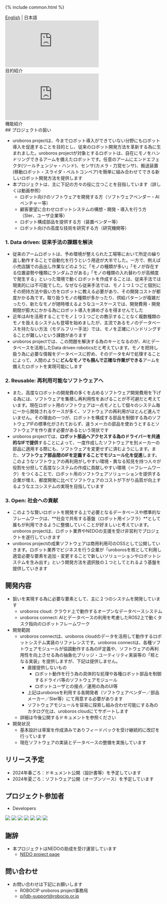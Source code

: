 {% include common.html %}
<div class="langlist">
    <a href="/index.html">English</a> |
    <span>日本語</span>
</div>
<div class="movielist">
    <div class="movie">
        <iframe src="https://www.youtube.com/embed/gQPJPNwiiVI?si=1CzPDr_riERUSOyu" frameborder="0" allowfullscreen></iframe>
        <br/>
        <span>目的紹介</span>
    </div>
    <div class="movie">
        <iframe src="https://www.youtube.com/embed/dJkiIFzXKfw?si=0Pmjbr0Zijy2CnmC" frameborder="0" allowfullscreen></iframe>
        <br/>
        <span>機能紹介</span>
    </div>
</div>
## プロジェクトの狙い

- uroboros projectは、今までロボット導入ができていない分野にもロボット導入を促進することを目的とし、従来のロボット開発方法を革新する為に生まれました。uroboros projectが対象とするロボットは、自在にモノをハンドリングできるアームを備えたロボットです。任意のアームにエンドエフェクタ(ツールチェンジャ・ハンド)、センサ(カメラ・力覚センサ)、搬送装置(移動ロボット・スライダ・ベルトコンベア)を簡単に組み合わせてできる新しいロボット開発方法を提供します
- 本プロジェクトは、主に下記の方々の役に立つことを目指しています（詳しくは動画参照）
  - ロボット向けのソフトウェアを開発する方（ソフトウェアベンダー・AIベンチャー等）
  - 顧客要望に合わせロボットシステムの構想・開発・導入を行う方（SIer、ユーザ企業等）
  - ロボット構成部品を提供する方（装置ベンダー等）
  - ロボット向けの高度な技術を研究する方（研究機関等）

### 1. Data driven: 従来手法の課題を解決
- 従来のアームロボットは、予め環境が整えられた工場等において所定の繰り返し動作することで自動化を行うという用途が大半でした。一方で、例えば小売店舗での品出し作業などのように「モノの種類が多い」「モノが存在する位置姿勢や種類にランダムさがある」「モノの種類の入れ替わりが高頻度で発生する」といった環境で動くロボットを作成することは、従来手法では現実的には不可能でした。なぜなら従来手法では、モノ１つ１つごと個別にその把持方法や扱い方をロボットに教える必要があり、その開発コストが都度かかる為です。取り扱うモノの種類が多かったり、供給パターンが複雑だったり、新たなモノが随時増えるようなユースケースでは、開発費用・開発期間が膨大にかかる為にロボット導入を諦めざるを得ませんでした
- 近年はAIを活用することでモノ１つ１つごとの教示することなく複数種類のモノを扱えるシステムも登場を始めましたが、主流であるモノのデータベースを持たない方法（モデルフリー手法）では、モノを正確にハンドリングすることが難しいという課題があります
- uroboros projectでは、この問題を解決する為のキーとなるのが、AIとデータベースを活用したData driven roboticsだと考えています。モノを把持し扱う為に必要な情報をデータベースに貯め、そのデータをAIで処理することによって、人間のように**どんなモノでも掴んで正確な作業ができる**アームを備えたロボットを実現可能にします

### 2. Reusable: 再利用可能なソフトウェアへ
- また、高度なロボットの開発費の多くを占めるソフトウェア開発費用を下げる為には、ソフトウェアを集積し再利用性をあげることが不可避だと考えています。現在ロボット用のソフトウェアは一点モノとして個々のシステム毎に一から開発されるケースが多く、ソフトウェアの再利用がほとんど進んでいません。その理由の一つが、ロボットを構成する部品を制御する為のソフトウェアIFの標準化がされておらず、違うメーカの部品を使おうとするとソフトウェアを作り直す必要があるという現状です
- uroboros projectでは、**ロボット部品へアクセスする為のドライバーを共通的なIFで提供**することによって、一度作成したソフトウェアを別メーカーの部品に適用する際にも、ソフトウェアを変更せずに済むようにします。また、**ソフトウェア部品間のIFを定義することでモジュール化を促進**します。このようなソフトウェアの再利用がしやすい環境・異なる知見を持つ人々が役割を分担して高度なシステムの作成に貢献しやすい環境（＝フレームワーク）をつくることで、ロボット用のソフトウェアソリューションを提供する企業が増え、都度開発に比べてソフトウェアのコストが下がり品質が向上するようなエコシステムの実現を目指しています

### 3. Open: 社会への貢献
- このような賢いロボットを開発する上で必要となるデータベースや標準的なフレームワークは、**社会で共有する基盤（ロボット用インフラ）**として誰もが利用できるように整備していくことが好ましいと考えています。uroboros projectは、ロボット業界やNEDOの支援を受け非営利でプロジェクトを遂行していきます
- uroboros projectの成果ソフトウェアは商用利用可のOSSとして公開していきます。ロボット業界でビジネスを行う企業が「uroborosを核として利用し適宜必要な要素を追加・変更することで新しいソリューションやロボットシステムを生み出す」という開発方法を選択肢の１つとしてとれるよう基盤を提供していきます

## 開発内容
- 狙いを実現する為に必要な要素として、主に２つのシステムを開発しています
  - uroboros cloud: クラウド上で動作するオープンなデータベースシステム
  - uroboros connect: AIとデータベースの利用を考慮したROS2上で動くタスク指向のロボットフレームワーク
- 開発範囲
  - uroboros connectは、uroboros cloudのデータを活用して動作するロボットシステム実装のリファレンスです。uroboros connectは、各種ソフトウェアモジュールが協調動作する為のIF定義や、ソフトウェアの再利用性を向上させる為の抽象化ブリッジ・ユーティリティ実装等の「核となる実装」を提供しますが、下記は提供しません。
    - 直接提供しないもの
      - ロボット動作を行う為の具体的な処理や各種ロボット部品を制御するドライバ等のソフトウェアモジュール
      - ロボットユーザとの接点／運用の為のUI等
    - 上記はuroborosを利用する各開発者（ソフトウェアベンダー／部品メーカー／SIer等）にて用意する必要があります
    - ソフトウェアモジュールを容易に探索し組み合わせ可能にする為のカタログ化は、uroboros cloudにてサポートします
  - 詳細は今後公開するドキュメントを参照ください
- 開発状況
  - 基本設計は草案を作成済みでありフィードバックを受け継続的に改訂を行っています
  - 現在ソフトウェアの実装とデータベースの整備を実施しています

## リリース予定

- 2024年春ごろ：ドキュメント公開（設計書等）を予定しています
- 2024年夏ごろ：ソフトウェア公開（オープンソース）を予定しています

## プロジェクト参加者

- Developers

<div class="logolist">
  <img src="/logo/robocip.svg">
  <img src="/logo/aist.gif">
  <img src="/logo/tsukuba.png">
  <img src="/logo/osaka.png">
  <img src="/logo/tokyo.webp">
  <img src="/logo/okayama.jpg">
  <img src="/logo/musashino.jpg">
</div>

## 謝辞
- 本プロジェクトはNEDOの助成を受け運営しています
  - [NEDO project page](https://www.nedo.go.jp/activities/ZZJP_100188.html)

## 問い合わせ

- お問い合わせは下記にお願いします
  - ROBOCIP uroboros project事務局
  - pj1db-support@robocip.or.jp